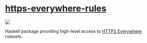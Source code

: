 [https-everywhere-rules](https://github.com/fmap/https-everywhere-rules)
========================================================================

![](https://encrypted-tbn0.gstatic.com/images?q=tbn:ANd9GcTqn7bFPbRaxk-XU6PWLnbTvo7MtjGMFQw4RA4SZ0u23vzUS7AD5Q)

Haskell package providing high-level access to [HTTPS Everywhere][1] rulesets.

  [1]: https://www.eff.org/https-everywhere
